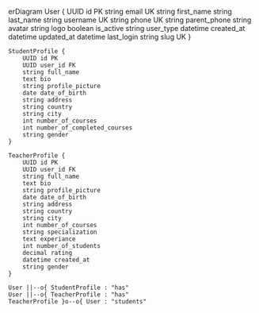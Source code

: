 erDiagram
    User {
        UUID id PK
        string email UK
        string first_name
        string last_name
        string username UK
        string phone UK
        string parent_phone
        string avatar
        string logo
        boolean is_active
        string user_type
        datetime created_at
        datetime updated_at
        datetime last_login
        string slug UK
    }

    StudentProfile {
        UUID id PK
        UUID user_id FK
        string full_name
        text bio
        string profile_picture
        date date_of_birth
        string address
        string country
        string city
        int number_of_courses
        int number_of_completed_courses
        string gender
    }

    TeacherProfile {
        UUID id PK
        UUID user_id FK
        string full_name
        text bio
        string profile_picture
        date date_of_birth
        string address
        string country
        string city
        int number_of_courses
        string specialization
        text experiance
        int number_of_students
        decimal rating
        datetime created_at
        string gender
    }

    User ||--o{ StudentProfile : "has"
    User ||--o{ TeacherProfile : "has"
    TeacherProfile }o--o{ User : "students"
